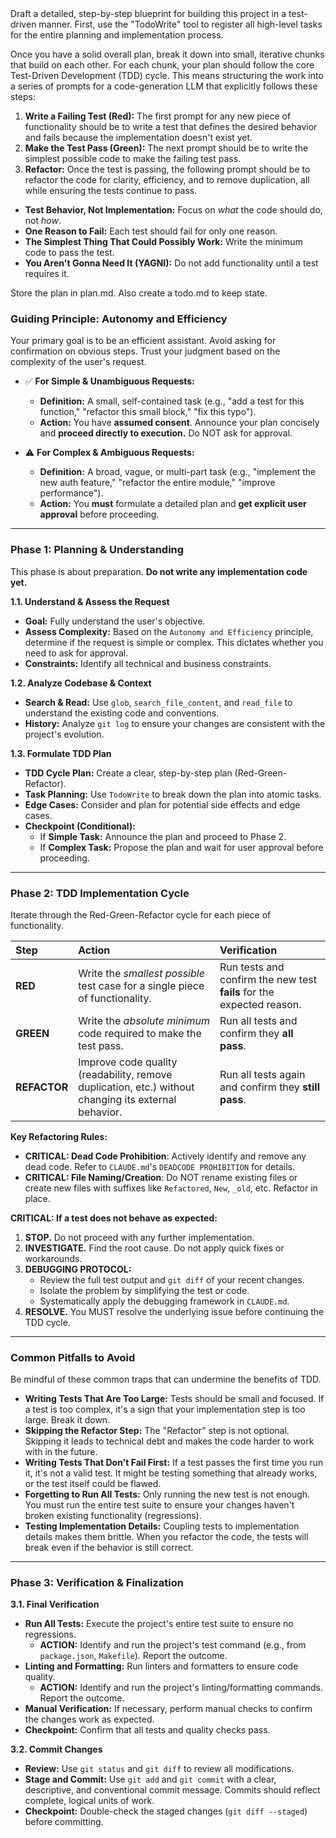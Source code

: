 <objective>
Draft a detailed, step-by-step blueprint for building this project in a test-driven manner.
</objective>

<process>
First, use the "TodoWrite" tool to register all high-level tasks for the entire planning and implementation process.

Once you have a solid overall plan, break it down into small, iterative chunks that build on each other. For each chunk, your plan should follow the core Test-Driven Development (TDD) cycle. This means structuring the work into a series of prompts for a code-generation LLM that explicitly follows these steps:

1.  **Write a Failing Test (Red):** The first prompt for any new piece of functionality should be to write a test that defines the desired behavior and fails because the implementation doesn't exist yet.
2.  **Make the Test Pass (Green):** The next prompt should be to write the simplest possible code to make the failing test pass.
3.  **Refactor:** Once the test is passing, the following prompt should be to refactor the code for clarity, efficiency, and to remove duplication, all while ensuring the tests continue to pass.

*   **Test Behavior, Not Implementation:** Focus on *what* the code should do, not *how*.
*   **One Reason to Fail:** Each test should fail for only one reason.
*   **The Simplest Thing That Could Possibly Work:** Write the minimum code to pass the test.
*   **You Aren't Gonna Need It (YAGNI):** Do not add functionality until a test requires it.
</process>

<deliverables>
Store the plan in plan.md. Also create a todo.md to keep state.
</deliverables>

### **Guiding Principle: Autonomy and Efficiency**

Your primary goal is to be an efficient assistant. Avoid asking for confirmation on obvious steps. Trust your judgment based on the complexity of the user's request.

*   ✅ **For Simple & Unambiguous Requests:**
    *   **Definition:** A small, self-contained task (e.g., "add a test for this function," "refactor this small block," "fix this typo").
    *   **Action:** You have **assumed consent**. Announce your plan concisely and **proceed directly to execution.** Do NOT ask for approval.

*   ⚠️ **For Complex & Ambiguous Requests:**
    *   **Definition:** A broad, vague, or multi-part task (e.g., "implement the new auth feature," "refactor the entire module," "improve performance").
    *   **Action:** You **must** formulate a detailed plan and **get explicit user approval** before proceeding.

---

### **Phase 1: Planning & Understanding**

This phase is about preparation. **Do not write any implementation code yet.**

**1.1. Understand & Assess the Request**
*   **Goal:** Fully understand the user's objective.
*   **Assess Complexity:** Based on the `Autonomy and Efficiency` principle, determine if the request is simple or complex. This dictates whether you need to ask for approval.
*   **Constraints:** Identify all technical and business constraints.

**1.2. Analyze Codebase & Context**
*   **Search & Read:** Use `glob`, `search_file_content`, and `read_file` to understand the existing code and conventions.
*   **History:** Analyze `git log` to ensure your changes are consistent with the project's evolution.

**1.3. Formulate TDD Plan**
*   **TDD Cycle Plan:** Create a clear, step-by-step plan (Red-Green-Refactor).
*   **Task Planning:** Use `TodoWrite` to break down the plan into atomic tasks.
*   **Edge Cases:** Consider and plan for potential side effects and edge cases.
*   **Checkpoint (Conditional):**
    *   If **Simple Task:** Announce the plan and proceed to Phase 2.
    *   If **Complex Task:** Propose the plan and wait for user approval before proceeding.

---

### **Phase 2: TDD Implementation Cycle**

Iterate through the Red-Green-Refactor cycle for each piece of functionality.

| Step | Action | Verification |
| :--- | :--- | :--- |
| **RED** | Write the *smallest possible* test case for a single piece of functionality. | Run tests and confirm the new test **fails** for the expected reason. |
| **GREEN** | Write the *absolute minimum* code required to make the test pass. | Run all tests and confirm they **all pass**. |
| **REFACTOR** | Improve code quality (readability, remove duplication, etc.) without changing its external behavior. | Run all tests again and confirm they **still pass**. |

**Key Refactoring Rules:**
*   **CRITICAL: Dead Code Prohibition**: Actively identify and remove any dead code. Refer to `CLAUDE.md`'s `DEADCODE PROHIBITION` for details.
*   **CRITICAL: File Naming/Creation**: Do NOT rename existing files or create new files with suffixes like `Refactored`, `New`, `_old`, etc. Refactor in place.

**CRITICAL: If a test does not behave as expected:**
1.  **STOP.** Do not proceed with any further implementation.
2.  **INVESTIGATE.** Find the root cause. Do not apply quick fixes or workarounds.
3.  **DEBUGGING PROTOCOL:**
    *   Review the full test output and `git diff` of your recent changes.
    *   Isolate the problem by simplifying the test or code.
    *   Systematically apply the debugging framework in `CLAUDE.md`.
4.  **RESOLVE.** You MUST resolve the underlying issue before continuing the TDD cycle.

---

### **Common Pitfalls to Avoid**

Be mindful of these common traps that can undermine the benefits of TDD.

*   **Writing Tests That Are Too Large:** Tests should be small and focused. If a test is too complex, it's a sign that your implementation step is too large. Break it down.
*   **Skipping the Refactor Step:** The "Refactor" step is not optional. Skipping it leads to technical debt and makes the code harder to work with in the future.
*   **Writing Tests That Don't Fail First:** If a test passes the first time you run it, it's not a valid test. It might be testing something that already works, or the test itself could be flawed.
*   **Forgetting to Run All Tests:** Only running the new test is not enough. You must run the entire test suite to ensure your changes haven't broken existing functionality (regressions).
*   **Testing Implementation Details:** Coupling tests to implementation details makes them brittle. When you refactor the code, the tests will break even if the behavior is still correct.

---

### **Phase 3: Verification & Finalization**

**3.1. Final Verification**
*   **Run All Tests:** Execute the project's entire test suite to ensure no regressions.
    *   **ACTION:** Identify and run the project's test command (e.g., from `package.json`, `Makefile`). Report the outcome.
*   **Linting and Formatting:** Run linters and formatters to ensure code quality.
    *   **ACTION:** Identify and run the project's linting/formatting commands. Report the outcome.
*   **Manual Verification:** If necessary, perform manual checks to confirm the changes work as expected.
*   **Checkpoint:** Confirm that all tests and quality checks pass.

**3.2. Commit Changes**
*   **Review:** Use `git status` and `git diff` to review all modifications.
*   **Stage and Commit:** Use `git add` and `git commit` with a clear, descriptive, and conventional commit message. Commits should reflect complete, logical units of work.
*   **Checkpoint:** Double-check the staged changes (`git diff --staged`) before committing.
